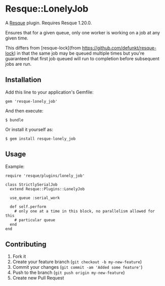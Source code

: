 # Resque::LonelyJob

A [Resque](https://github.com/defunkt/resque) plugin. Requires Resque 1.20.0.

Ensures that for a given queue, only one worker is working on a job at any given
time.  

This differs from [resque-lock](from https://github.com/defunkt/resque-lock) in
that the same job may be queued multiple times but you're guaranteed that first
job queued will run to completion before subsequent jobs are run. 

## Installation

Add this line to your application's Gemfile:

    gem 'resque-lonely_job'

And then execute:

    $ bundle

Or install it yourself as:

    $ gem install resque-lonely_job

## Usage

Example:

    require 'resque/plugins/lonely_job'

    class StrictlySerialJob
      extend Resque::Plugins::LonelyJob

      use_queue :serial_work

      def self.perform
        # only one at a time in this block, no parallelism allowed for this
        # particular queue
      end
    end

## Contributing

1. Fork it
2. Create your feature branch (`git checkout -b my-new-feature`)
3. Commit your changes (`git commit -am 'Added some feature'`)
4. Push to the branch (`git push origin my-new-feature`)
5. Create new Pull Request
